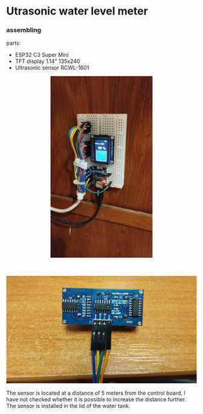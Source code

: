 # Utrasonic water level meter
### assembling
parts:
- ESP32 C3 Super Mini
- TFT display 1.14" 135x240
- Ultrasonic sensor RCWL-1601

<p align="center"><img src="./images/simple_board.jpg"/></p></br>
<p align="center"><img src="./images/sensor.jpg"/></p>

The sensor is located at a distance of 5 meters from the control board, I have not checked whether it is possible to increase the distance further. The sensor is installed in the lid of the water tank.
